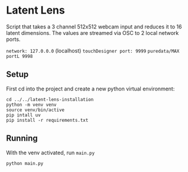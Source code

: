# Latent Lens 

Script that takes a 3 channel 512x512 webcam input and reduces it to 16 latent dimensions. The values are streamed via OSC to 2 local network ports. 

`network: 127.0.0.0` (localhost)
`touchDesigner port: 9999`
`puredata/MAX portL 9998`

## Setup 

First cd into the project and create a new python virtual environment: 

````
cd ../../latent-lens-installation
python -m venv venv
source venv/bin/active
pip intall uv
pip install -r requirements.txt     

````

## Running 

With the venv activated, run `main.py` 

`python main.py`

